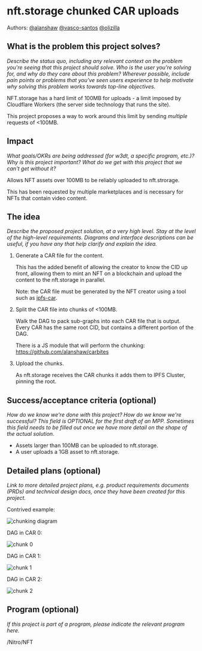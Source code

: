 # nft.storage chunked CAR uploads

Authors: [@alanshaw](https://github.com/alanshaw) [@vasco-santos](https://github.com/vasco-santos) [@olizilla](https://github.com/olizilla)

## What is the problem this project solves?
_Describe the status quo, including any relevant context on the problem you're seeing that this project should solve. Who is the user you're solving for, and why do they care about this problem? Wherever possible, include pain points or problems that you've seen users experience to help motivate why solving this problem works towards top-line objectives._ 

NFT.storage has a hard limit of 100MB for uploads - a limit imposed by Cloudflare Workers (the server side technology that runs the site).

This project proposes a way to work around this limit by sending _multiple_ requests of <100MB.

## Impact
_What goals/OKRs are being addressed (for w3dt, a specific program, etc.)? Why is this project important? What do we get with this project that we can't get without it?_

Allows NFT assets over 100MB to be reliably uploaded to nft.strorage.

This has been requested by multiple marketplaces and is necessary for NFTs that contain video content.

## The idea
_Describe the proposed project solution, at a very high level. Stay at the level of the high-level requirements. Diagrams and interface descriptions can be useful, if you have any that help clarify and explain the idea._

1. Generate a CAR file for the content.

    This has the added benefit of allowing the creator to know the CID up front, allowing them to mint an NFT on a blockchain and upload the content to the nft.storage in parallel.

    Note: the CAR file must be generated by the NFT creator using a tool such as [ipfs-car](https://github.com/vasco-santos/ipfs-car).
    
2. Split the CAR file into chunks of <100MB.

    Walk the DAG to pack sub-graphs into each CAR file that is output. Every CAR has the same root CID, but contains a different portion of the DAG.
    
    There is a JS module that will perform the chunking: https://github.com/alanshaw/carbites
    
3. Upload the chunks.

    As nft.storage receives the CAR chunks it adds them to IPFS Cluster, pinning the root.

## Success/acceptance criteria (optional)
_How do we know we're done with this project? How do we know we're successful? This field is OPTIONAL for the first draft of an MPP. Sometimes this field needs to be filled out once we have more detail on the shape of the actual solution._

* Assets larger than 100MB can be uploaded to nft.storage.
* A user uploads a 1GB asset to nft.storage.

## Detailed plans (optional)
_Link to more detailed project plans, e.g. product requirements documents (PRDs) and technical design docs, once they have been created for this project._

Contrived example:

![chunking diagram](https://bafybeiant2d5pghqjtu6xdl2wpr3zfl4wc5k42yh3r6jlx2umraxvfifk4.ipfs.dweb.link/chunking-diagram.png)

DAG in CAR 0:

![chunk 0](https://bafybeiant2d5pghqjtu6xdl2wpr3zfl4wc5k42yh3r6jlx2umraxvfifk4.ipfs.dweb.link/tree-chunk-0.png)

DAG in CAR 1:

![chunk 1](https://bafybeiant2d5pghqjtu6xdl2wpr3zfl4wc5k42yh3r6jlx2umraxvfifk4.ipfs.dweb.link/tree-chunk-1.png)

DAG in CAR 2:

![chunk 2](https://bafybeiant2d5pghqjtu6xdl2wpr3zfl4wc5k42yh3r6jlx2umraxvfifk4.ipfs.dweb.link/tree-chunk-2.png)

## Program (optional)
_If this project is part of a program, please indicate the relevant program here._

/Nitro/NFT
